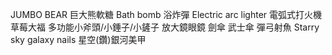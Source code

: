 JUMBO BEAR 巨大熊軟糖
Bath bomb  浴炸彈
Electric arc lighter 電弧式打火機
草莓大福
多功能小斧頭/小錘子/小鏟子
放大鏡眼鏡
劍傘 武士傘
彈弓射魚
Starry sky galaxy nails 星空(鑽)銀河美甲
